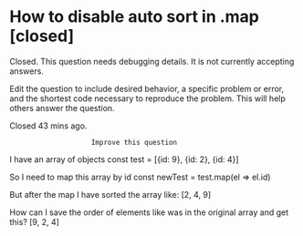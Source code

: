 
# How to disable auto sort in .map [closed]







Closed. This question needs debugging details. It is not currently accepting answers.
                        
                    










 Edit the question to include desired behavior, a specific problem or error, and the shortest code necessary to reproduce the problem. This will help others answer the question.


Closed 43 mins ago.







                        Improve this question
                    



I have an array of objects
const test = [{id: 9}, {id: 2}, {id: 4}]

So I need to map this array by id
const newTest = test.map(el => el.id)

But after the map I have sorted the array like:
[2, 4, 9]

How can I save the order of elements like was in the original array and get this?
[9, 2, 4]


        